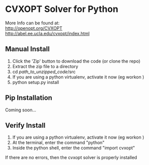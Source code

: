 # CVXOPT Solver for Python 
More Info can be found at:  
http://openopt.org/CVXOPT  
http://abel.ee.ucla.edu/cvxopt/index.html  

## Manual Install

1. Click the 'Zip' button to download the code (or clone the repo)
2. Extract the zip file to a directory 
3. cd *path_to_unzipped_code*/src 
4. If you are using a python virtualenv, activate it now (eg workon <name>)
5. python setup.py install

## Pip Installation
Coming soon...

## Verify Install
1. If you are using a python virtualenv, activate it now (eg workon <name>)
2. At the terminal, enter the command "python"
3. Inside the python shell, enter the command "import cvxopt" 

If there are no errors, then the cvxopt solver is properly installed

